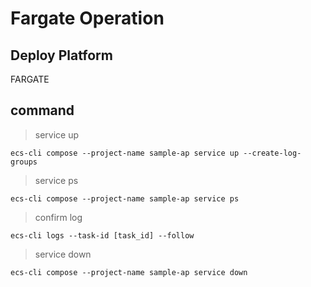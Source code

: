 # Fargate Operation

## Deploy Platform

FARGATE

## command

> service up

```
ecs-cli compose --project-name sample-ap service up --create-log-groups
```

> service ps

```
ecs-cli compose --project-name sample-ap service ps
```

> confirm log

```
ecs-cli logs --task-id [task_id] --follow 
```

> service down

```
ecs-cli compose --project-name sample-ap service down
```
